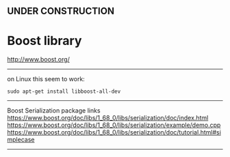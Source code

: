 

## UNDER CONSTRUCTION

# Boost library

http://www.boost.org/

---

on Linux this seem to work:

    sudo apt-get install libboost-all-dev

---

Boost Serialization package links
https://www.boost.org/doc/libs/1_68_0/libs/serialization/doc/index.html
https://www.boost.org/doc/libs/1_68_0/libs/serialization/example/demo.cpp
https://www.boost.org/doc/libs/1_68_0/libs/serialization/doc/tutorial.html#simplecase

---